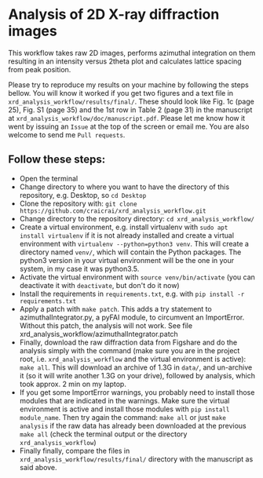 # Analysis of 2D X-ray diffraction images

This workflow takes raw 2D images, performs azimuthal integration on them
resulting in an intensity versus 2theta plot and calculates lattice spacing from
peak position.

Please try to reproduce my results on your machine by following the steps
bellow.  You will know it worked if you get two figures and a text file in
`xrd_analysis_workflow/results/final/`.  These should look like Fig. 1c (page
25), Fig. S1 (page 35) and the 1st row in Table 2 (page 31) in the manuscript at
`xrd_analysis_workflow/doc/manuscript.pdf`.  Please let me know how it went by
issuing an `Issue` at the top of the screen or email me.  You are also welcome
to send me `Pull requests`.

## Follow these steps:

- Open the terminal
- Change directory to where you want to have the directory of this repository,
  e.g. Desktop, so `cd Desktop`
- Clone the repository with: `git clone
  https://github.com/craicrai/xrd_analysis_workflow.git`
- Change directory to the repository directory: `cd xrd_analysis_workflow/`
- Create a virtual environment, e.g. install virtualenv with `sudo apt install
  virtualenv` if it is not already installed and create a virtual environment
  with `virtualenv --python=python3 venv`.  This will create a directory named
  `venv/`, which will contain the Python packages.  The python3 version in your
  virtual environment will be the one in your system, in my case it was
  python3.5.
- Activate the virtual environment with `source venv/bin/activate` (you can
  deactivate it with `deactivate`, but don't do it now)
- Install the requirements in `requirements.txt`, e.g. with `pip install -r
  requirements.txt`
- Apply a patch with `make patch`. This adds a try statement to
  azimuthalIntegrator.py, a pyFAI module, to circumvent an ImportError.  Without
  this patch, the analysis will not work.  See file
  xrd_analysis_workflow/azimuthalIntegrator.patch
- Finally, download the raw diffraction data from Figshare and do the analysis
  simply with the command (make sure you are in the project root,
  i.e. `xrd_analysis_workflow` and the virtual environment is active): `make
  all`. This will download an archive of 1.3G in `data/`, and un-archive it (so
  it will write another 1.3G on your drive), followed by analysis, which took
  approx. 2 min on my laptop.
- If you get some ImportError warnings, you probably need to install those
  modules that are indicated in the warnings. Make sure the virtual environment
  is active and install those modules with `pip install module_name`. Then try
  again the command: `make all` or just `make analysis` if the raw data has
  already been downloaded at the previous `make all` (check the terminal output
  or the directory `xrd_analysis_workflow`)
- Finally finally, compare the files in `xrd_analysis_workflow/results/final/`
  directory with the manuscript as said above.
